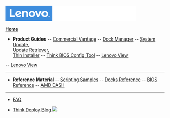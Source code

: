 ![Commercial Deployment Readiness Team](img/cdrt.png)

[**Home**](/)

- **Product Guides**
-- [Commercial Vantage](cv/cv_top.md)
-- [Dock Manager](dm/dm_top.md)
-- [System Update, <br>Update Retriever, <br>Thin Installer](su/su_top.md)
-- [Think BIOS Config Tool](tbct/tbct_top.md)
-- [Lenovo View](view/view_top.md)

<!--
-- [Lenovo Device Management Module](ldmm/ldmm_top.md)
-->
-- [Lenovo View](view/view_top.md)

---

- **Reference Material**
-- [Scripting Samples](samples/samples.md)
-- [Docks Reference](docks/docks_top.md)
-- [BIOS Reference](bios/bios_top.md)
-- [AMD DASH](dash/dash_top.md)

---

- [FAQ](faq/faq.md)

- [Think Deploy Blog ![ ](../img/link.png)](https://blog.lenovocdrt.com)